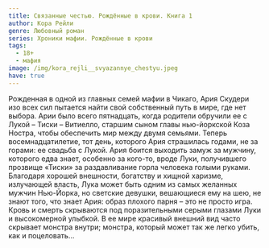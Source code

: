 ```yaml
---
title: Связанные честью. Рождённые в крови. Книга 1
author: Кора Рейли
genre: Любовный роман
series: Хроники мафии. Рождённые в крови
tags:
  - 18+
  - мафия
image: /img/kora_rejli__svyazannye_chestyu.jpeg
have: true
---
```

Рожденная в одной из главных семей мафии в Чикаго, Ария Скудери изо всех сил пытается найти свой собственный путь в мире, где нет выбора. Арии было всего пятнадцать, когда родители обручили ее с Лукой – Тиски – Витиелло, старшим сыном главы нью-йоркской Коза Ностра, чтобы обеспечить мир между двумя семьями. Теперь восемнадцатилетие, тот день, которого Ария страшилась годами, не за горами: ее свадьба с Лукой. Ария боится выходить замуж за мужчину, которого едва знает, особенно за кого-то, вроде Луки, получившего прозвище «Тиски» за раздавливание горла человека голыми руками. Благодаря хорошей внешности, богатству и хищной харизме, излучающей власть, Лука может быть одним из самых желанных мужчин Нью-Йорка, но светские девушки, вешающиеся ему на шею, не знают того, что знает Ария: образ плохого парня – это не просто игра. Кровь и смерть скрываются под поразительными серыми глазами Луки и высокомерной улыбкой. В ее мире красивый внешний вид часто скрывает монстра внутри; монстра, который может так же легко убить, как и поцеловать…